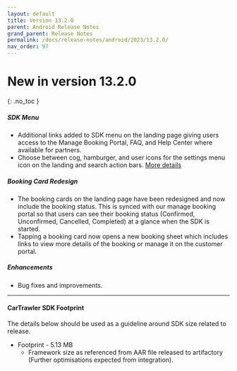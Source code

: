 ```yaml
---
layout: default
title: Version 13.2.0
parent: Android Release Notes
grand_parent: Release Notes
permalink: /docs/release-notes/android/2023/13.2.0/
nav_order: 97
---
```


# New in version 13.2.0

{: .no_toc }

##### SDK Menu
* Additional links added to SDK menu on the landing page giving users access to the Manage Booking Portal, FAQ, and Help Center where available for partners.
* Choose between cog, hamburger, and user icons for the settings menu icon on the landing and search action bars. 
<a href="/docs/android/customisation/settings">More details</a>

##### Booking Card Redesign
* The booking cards on the landing page have been redesigned and now include the booking status. This is synced with our manage booking portal so that users can see their booking status (Confirmed, Unconfirmed, Cancelled, Completed) at a glance when the SDK is started. 
* Tapping a booking card now opens a new booking sheet which includes links to view more details of the booking or manage it on the customer portal. 

##### Enhancements
* Bug fixes and improvements.

---
#### CarTrawler SDK Footprint
The details below should be used as a guideline around SDK size related to release.
* Footprint - 5.13 MB
  * Framework size as referenced from AAR file released to artifactory (Further optimisations expected from integration).